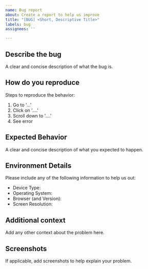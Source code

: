 ```yaml
---
name: Bug report
about: Create a report to help us improve
title: "[BUG] <Short, Descriptive Title>"
labels: bug
assignees: ''

---
```


## Describe the bug

A clear and concise description of what the bug is.

## How do you reproduce

Steps to reproduce the behavior:

1. Go to '...'
2. Click on '....'
3. Scroll down to '....'
4. See error

## Expected Behavior

A clear and concise description of what you expected to happen.

## Environment Details

Please include any of the following information to help us out:

- Device Type:
- Operating System:
- Browser (and Version):
- Screen Resolution:

## Additional context

Add any other context about the problem here.

## Screenshots

If applicable, add screenshots to help explain your problem.
